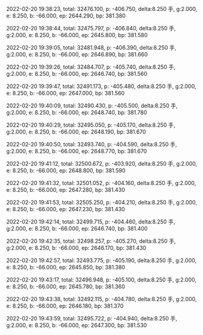 2022-02-20 19:38:23, total: 32476.100, p: -406.750, delta:8.250 手, g:2.000, e: 8.250, b: -66.000, ep: 2644.290, bp: 381.380

2022-02-20 19:38:44, total: 32475.797, p: -406.840, delta:8.250 手, g:2.000, e: 8.250, b: -66.000, ep: 2645.800, bp: 381.580

2022-02-20 19:39:05, total: 32481.948, p: -406.390, delta:8.250 手, g:2.000, e: 8.250, b: -66.000, ep: 2646.890, bp: 381.660

2022-02-20 19:39:26, total: 32484.707, p: -405.740, delta:8.250 手, g:2.000, e: 8.250, b: -66.000, ep: 2646.740, bp: 381.560

2022-02-20 19:39:47, total: 32491.173, p: -405.480, delta:8.250 手, g:2.000, e: 8.250, b: -66.000, ep: 2647.000, bp: 381.560

2022-02-20 19:40:09, total: 32490.430, p: -405.500, delta:8.250 手, g:2.000, e: 8.250, b: -66.000, ep: 2648.740, bp: 381.780

2022-02-20 19:40:29, total: 32495.050, p: -405.170, delta:8.250 手, g:2.000, e: 8.250, b: -66.000, ep: 2648.190, bp: 381.670

2022-02-20 19:40:50, total: 32493.740, p: -404.590, delta:8.250 手, g:2.000, e: 8.250, b: -66.000, ep: 2648.770, bp: 381.670

2022-02-20 19:41:12, total: 32500.672, p: -403.920, delta:8.250 手, g:2.000, e: 8.250, b: -66.000, ep: 2648.800, bp: 381.590

2022-02-20 19:41:32, total: 32501.052, p: -404.160, delta:8.250 手, g:2.000, e: 8.250, b: -66.000, ep: 2647.280, bp: 381.430

2022-02-20 19:41:53, total: 32505.250, p: -404.210, delta:8.250 手, g:2.000, e: 8.250, b: -66.000, ep: 2647.230, bp: 381.430

2022-02-20 19:42:14, total: 32499.715, p: -404.460, delta:8.250 手, g:2.000, e: 8.250, b: -66.000, ep: 2646.740, bp: 381.400

2022-02-20 19:42:35, total: 32498.257, p: -405.270, delta:8.250 手, g:2.000, e: 8.250, b: -66.000, ep: 2646.170, bp: 381.430

2022-02-20 19:42:57, total: 32493.775, p: -405.190, delta:8.250 手, g:2.000, e: 8.250, b: -66.000, ep: 2645.850, bp: 381.380

2022-02-20 19:43:17, total: 32496.948, p: -405.100, delta:8.250 手, g:2.000, e: 8.250, b: -66.000, ep: 2645.780, bp: 381.360

2022-02-20 19:43:38, total: 32492.115, p: -404.780, delta:8.250 手, g:2.000, e: 8.250, b: -66.000, ep: 2646.180, bp: 381.370

2022-02-20 19:43:59, total: 32495.722, p: -404.940, delta:8.250 手, g:2.000, e: 8.250, b: -66.000, ep: 2647.300, bp: 381.530